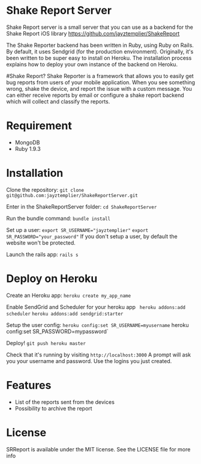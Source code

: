 # Shake Report Server

Shake Report server is a small server that you can use as a backend for the Shake Report iOS library
https://github.com/jayztemplier/ShakeReport

The Shake Reporter backend has been written in Ruby, using Ruby on Rails. By default, it uses Sendgrid (for the production environment). Originally, it's been written to be super easy to install on Heroku. The installation process explains how to deploy your own instance of the backend on Heroku.



#Shake Report?
Shake Reporter is a framework that allows you to easily get bug reports from users of your mobile application. When you see something wrong, shake the device, and report the issue with a custom message. You can either receive reports by email or configure a shake report backend which will collect and classify the reports.
# Requirement

* MongoDB
* Ruby 1.9.3

# Installation

Clone the repository:
`git clone git@github.com:jayztemplier/ShakeReportServer.git`

Enter in the ShakeReportServer folder:
`cd ShakeReportServer`

Run the bundle command:
`bundle install`

Set up a user:
`export SR_USERNAME="jayztemplier"`
`export SR_PASSWORD="your_password"`
If you don't setup a user, by default the website won't be protected.

Launch the rails app:
`rails s`	

# Deploy on Heroku
Create an Heroku app:
`heroku create my_app_name`

Enable SendGrid and Scheduler for your heroku app
`
heroku addons:add scheduler`
`heroku addons:add sendgrid:starter
`

Setup the user config:
`heroku config:set SR_USERNAME=myusername`
heroku config:set SR_PASSWORD=mypassword`

Deploy!
`git push heroku master`

Check that it's running by visiting `http://localhost:3000`
A prompt will ask you your username and password. Use the logins you just created.
# Features

* List of the reports sent from the devices
* Possibility to archive the report

# License
SRReport is available under the MIT license. See the LICENSE file for more info
